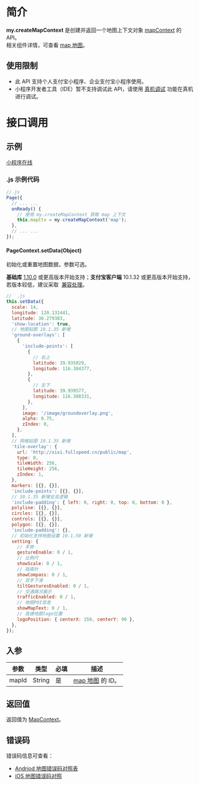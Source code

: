 # 简介

**my.createMapContext** 是创建并返回一个地图上下文对象 [mapContext](https://opendocs.alipay.com/mini/api/mapcontext) 的 API。<br />相关组件详情，可查看 [map 地图](https://opendocs.alipay.com/mini/component/map)。

## 使用限制

- 此 API 支持个人支付宝小程序、企业支付宝小程序使用。
- 小程序开发者工具（IDE）暂不支持调试此 API，请使用 [真机调试](https://opendocs.alipay.com/mini/ide/remote-debug) 功能在真机进行调试。

# 接口调用

## 示例

[小程序在线](https://opendocs.alipay.com/openbox/mini/opendocs/map?view=preview&defaultPage=pages/index/index&defaultOpenedFiles=pages/index/index&theme=light)

### .js 示例代码

```javascript
//.js
Page({
  // ... ...
  onReady() {
    // 使用 my.createMapContext 获取 map 上下文
    this.mapCtx = my.createMapContext('map');
  },
  // ... ...
});
```

#### PageContext.setData(Object)

初始化或重置地图数据，参数可选。

**基础库** [1.10.0](https://opendocs.alipay.com/mini/framework/lib) 或更高版本开始支持；**支付宝客户端** 10.1.32 或更高版本开始支持，若版本较低，建议采取  [兼容处理](https://opendocs.alipay.com/mini/framework/compatibility)。

```javascript
//  .js
this.setData({
  scale: 14,
  longitude: 120.131441,
  latitude: 30.279383,
  'show-location': true,
  // 地图贴图 10.1.35 新增
  'ground-overlays': [
    {
      'include-points': [
        {
          // 右上
          latitude: 39.935029,
          longitude: 116.384377,
        },
        {
          // 左下
          latitude: 39.939577,
          longitude: 116.388331,
        },
      ],
      image: '/image/groundoverlay.png',
      alpha: 0.75,
      zIndex: 0,
    },
  ],
  // 网格贴图 10.1.35 新增
  'tile-overlay': {
    url: 'http://xixi.fullspeed.cn/public/map',
    type: 0,
    tileWidth: 256,
    tileHeight: 256,
    zIndex: 1,
  },
  markers: [{}, {}],
  'include-points': [{}, {}],
  // 10.1.35 新增全览逻辑
  'include-padding': { left: 0, right: 0, top: 0, bottom: 0 },
  polyline: [{}, {}],
  circles: [{}, {}],
  controls: [{}, {}],
  polygon: [{}, {}],
  'include-padding': {},
  // 初始化支持地图设置 10.1.50 新增
  setting: {
    // 手势
    gestureEnable: 0 / 1,
    // 比例尺
    showScale: 0 / 1,
    // 指南针
    showCompass: 0 / 1,
    // 双手下滑
    tiltGesturesEnabled: 0 / 1,
    // 交通路况展示
    trafficEnabled: 0 / 1,
    // 地图POI信息
    showMapText: 0 / 1,
    // 高德地图logo位置
    logoPosition: { centerX: 150, centerY: 90 },
  },
});
```

## 入参

| **参数** | **类型** | **必填** | **描述** |
| --- | --- | --- | --- |
| mapId | String | 是 | [map 地图](https://opendocs.alipay.com/mini/component/map) 的 ID。 |

## 返回值

返回值为 [MapContext](https://opendocs.alipay.com/mini/api/mapcontext)。

## 错误码

错误码信息可查看：

- [Andriod 地图错误码对照表](https://lbs.amap.com/api/android-sdk/guide/map-tools/error-code)
- [iOS 地图错误码对照](https://lbs.amap.com/api/ios-sdk/guide/map-tool/errorcode/)
